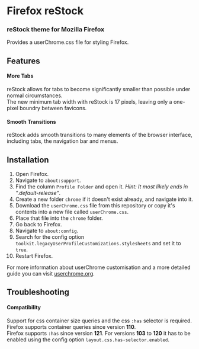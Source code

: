 # Firefox reStock

### reStock theme for Mozilla Firefox
Provides a userChrome.css file for styling Firefox.


## Features
#### More Tabs
reStock allows for tabs to become significantly smaller than possible under normal circumstances.  
The new minimum tab width with reStock is 17 pixels, leaving only a one-pixel boundry between favicons.

#### Smooth Transitions
reStock adds smooth transitions to many elements of the browser interface, including tabs, the navigation bar and menus.


## Installation
1. Open Firefox.
2. Navigate to `about:support`.
3. Find the column `Profile Folder` and open it. *Hint: It most likely ends in ".default-release"*.
4. Create a new folder `chrome` if it doesn't exist already, and navigate into it.
5. Download the `userChrome.css` file from this repository or copy it's contents into a new file called `userChrome.css`.
6. Place that file into the `chrome` folder.
7. Go back to Firefox.
8. Navigate to `about:config`.
9. Search for the config option `toolkit.legacyUserProfileCustomizations.stylesheets` and set it to `true`.
10. Restart Firefox.

For more information about userChrome customisation and a more detailed guide you can visit [userchrome.org](https://www.userchrome.org/how-create-userchrome-css.html).


## Troubleshooting
#### Compatibility
Support for css container size queries and the css `:has` selector is required.  
Firefox supports container queries since version **110**.  
Firefox supports `:has` since version **121**. For versions **103** to **120** it has to be enabled using the config option `layout.css.has-selector.enabled`.  
